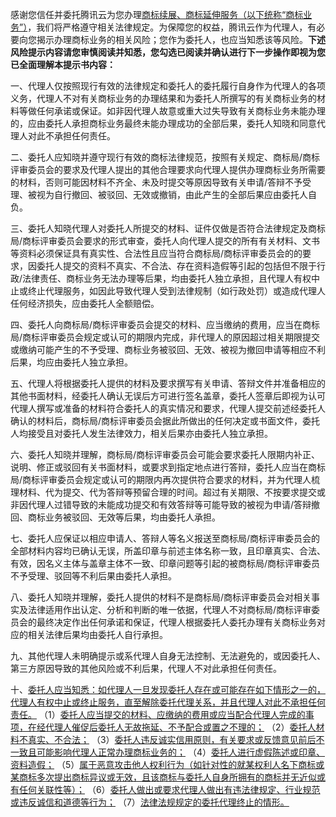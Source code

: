 感谢您信任并委托腾讯云为您办理<u>商标续展、商标延伸服务（以下统称“商标业务”）</u>，我们将严格遵守相关法律规定。为保障您的权益，腾讯云作为代理人，有必要向您揭示办理商标业务的相关风险；您作为委托人，也应当知悉该等风险。**下述风险提示内容请您审慎阅读并知悉，您勾选已阅读并确认进行下一步操作即视为您已全面理解本提示书内容：**

一、代理人仅按照现行有效的法律规定和委托人的委托履行自身作为代理人的各项义务，代理人不对有关商标业务的办理结果和为委托人所撰写的有关商标业务的材料等做任何承诺或保证。如非因代理人故意或重大过失导致有关商标业务未能办理的，应由委托人承担商标业务最终未能办理成功的全部后果，委托人知晓和同意代理人对此不承担任何责任。

二、委托人应知晓并遵守现行有效的商标法律规范，按照有关规定、商标局/商标评审委员会的要求及代理人提出的其他合理要求向代理人提供办理商标业务所需要的材料，否则可能因材料不齐全、未及时提交等原因导致有关申请/答辩不予受理、被视为自行撤回、被驳回、无效或撤销，由此产生的全部后果应由委托人自负。

三、委托人知晓代理人对委托人所提交的材料、证件仅做是否符合法律规定及商标局/商标评审委员会要求的形式审查，委托人向代理人提交的所有有关材料、文书等资料必须保证具有真实性、合法性且应当符合商标局/商标评审委员会的的要求，因委托人提交的资料不真实、不合法、存在资料造假等引起的包括但不限于行政/法律责任、商标业务无法办理等后果，均由委托人独立承担，且代理人有权中止或终止代理服务，如因此导致代理人受到法律规制（如行政处罚）或造成代理人任何经济损失，应由委托人全额赔偿。

四、委托人向商标局/商标评审委员会提交的材料、应当缴纳的费用，应当在商标局/商标评审委员会规定或认可的期限内完成，非代理人的原因超过相关期限提交或缴纳可能产生的不予受理、商标业务被驳回、无效、被视为撤回申请等相应不利后果，均应由委托人独立承担。

五、代理人将根据委托人提供的材料及要求撰写有关申请、答辩文件并准备相应的其他书面材料，经委托人确认无误后方可进行签名盖章，委托人签章后即视为认可代理人撰写或准备的材料符合委托人的真实情况和要求，代理人提交前述经委托人确认的材料后，商标局/商标评审委员会据此所做出的任何决定或书面文件，委托人均接受且对委托人发生法律效力，相关后果亦由委托人独立承担。

六、委托人知晓并理解，商标局/商标评审委员会可能会要求委托人限期内补正、说明、修正或驳回有关书面材料，或要求到指定地点进行答辩，委托人应当在商标局/商标评审委员会规定或认可的期限内再次提供符合要求的材料，并为代理人梳理材料、代为提交、代为答辩等预留合理的时间。超过有关期限、不按要求提交或非因代理人过错导致的未能成功提交和有效答辩等可能导致的被视为申请/答辩撤回、商标业务被驳回、无效等后果，均由委托人承担。

七、委托人应保证以相应申请人、答辩人等名义报送至商标局/商标评审委员会的全部材料内容均已确认无误，所盖印章与前述主体名称一致，且印章真实、合法、有效，因名义主体与盖章主体不一致、印章问题等引起的被商标局/商标评审委员不予受理、驳回等不利后果由委托人承担。

八、委托人知晓并理解，委托人提供的材料不是商标局/商标评审委员会对相关事实及法律适用作出认定、分析和判断的唯一依据，代理人不对商标局/商标评审委员会的最终决定作出任何承诺和保证，代理人根据委托人委托办理有关商标业务对应的相关法律后果均由委托人自行承担。

九、其他代理人未明确提示或系代理人自身无法控制、无法避免的，或因委托人、第三方原因导致的其他风险或不利后果，代理人不对此承担任何责任。

十、<u>委托人应当知悉：如代理人一旦发现委托人存在或可能存在如下情形之一的，代理人有权中止或终止服务，直至解除委托代理关系，并且代理人对此不承担任何责任。</u>
（1）<u>委托人应当提交的材料、应缴纳的费用或应当配合代理人完成的事项，在经代理人催促后委托人无故拖延、不予配合或置之不理的；</u>
（2）<u>委托人材料不真实、不合法；</u>
（3）<u>委托人违反诚实信用原则，有关要求或反馈意见前后不一致且可能影响代理人正常办理商标业务的；</u>
（4）<u>委托人进行虚假陈述或印章、资料造假；</u>
（5）<u>属于恶意攻击他人权利行为（如针对性的就某权利人名下商标或某商标多次提出商标异议或无效，且该商标与委托人自身所拥有的商标并无近似或有任何关联性等）；</u>
（6）<u>委托人做出或要求代理人做出有违法律规定、行业规范或违反诚信和道德等行为；</u>
（7）<u>法律法规规定的委托代理终止的情形。</u>
